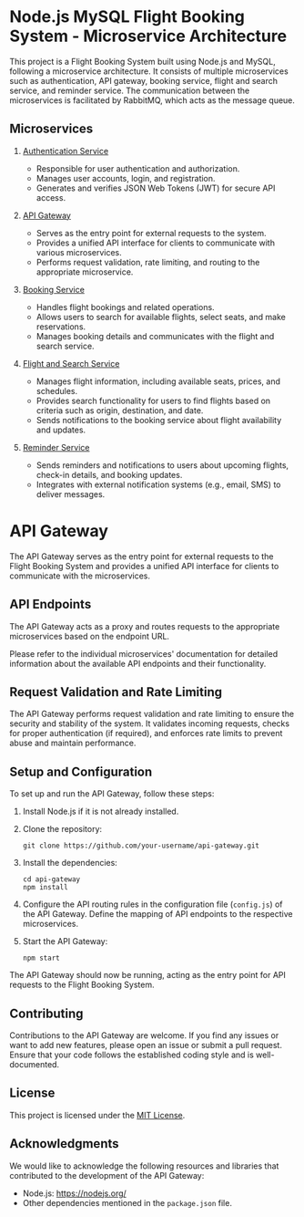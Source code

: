 # Node.js MySQL Flight Booking System - Microservice Architecture

This project is a Flight Booking System built using Node.js and MySQL, following a microservice architecture. It consists of multiple microservices such as authentication, API gateway, booking service, flight and search service, and reminder service. The communication between the microservices is facilitated by RabbitMQ, which acts as the message queue.

## Microservices

1. [Authentication Service](https://github.com/nahaktarun/AuthService)

   - Responsible for user authentication and authorization.
   - Manages user accounts, login, and registration.
   - Generates and verifies JSON Web Tokens (JWT) for secure API access.

2. [API Gateway](https://github.com/nahaktarun/API_Gateway)

   - Serves as the entry point for external requests to the system.
   - Provides a unified API interface for clients to communicate with various microservices.
   - Performs request validation, rate limiting, and routing to the appropriate microservice.

3. [Booking Service](https://github.com/nahaktarun/BookingService)

   - Handles flight bookings and related operations.
   - Allows users to search for available flights, select seats, and make reservations.
   - Manages booking details and communicates with the flight and search service.

4. [Flight and Search Service](https://github.com/nahaktarun/flightsAndSearchService)

   - Manages flight information, including available seats, prices, and schedules.
   - Provides search functionality for users to find flights based on criteria such as origin, destination, and date.
   - Sends notifications to the booking service about flight availability and updates.

5. [Reminder Service](https://github.com/nahaktarun/ReminderService)

   - Sends reminders and notifications to users about upcoming flights, check-in details, and booking updates.
   - Integrates with external notification systems (e.g., email, SMS) to deliver messages.

# API Gateway

The API Gateway serves as the entry point for external requests to the Flight Booking System and provides a unified API interface for clients to communicate with the microservices.

## API Endpoints

The API Gateway acts as a proxy and routes requests to the appropriate microservices based on the endpoint URL.

Please refer to the individual microservices' documentation for detailed information about the available API endpoints and their functionality.

## Request Validation and Rate Limiting

The API Gateway performs request validation and rate limiting to ensure the security and stability of the system. It validates incoming requests, checks for proper authentication (if required), and enforces rate limits to prevent abuse and maintain performance.

## Setup and Configuration

To set up and run the API Gateway, follow these steps:

1. Install Node.js if it is not already installed.

2. Clone the repository:

   ```
   git clone https://github.com/your-username/api-gateway.git
   ```

3. Install the dependencies:

   ```
   cd api-gateway
   npm install
   ```

4. Configure the API routing rules in the configuration file (`config.js`) of the API Gateway. Define the mapping of API endpoints to the respective microservices.

5. Start the API Gateway:

   ```
   npm start
   ```

The API Gateway should now be running, acting as the entry point for API requests to the Flight Booking System.

## Contributing

Contributions to the API Gateway are welcome. If you find any issues or want to add new features, please open an issue or submit a pull request. Ensure that your code follows the established coding style and is well-documented.

## License

This project is licensed under the [MIT License](LICENSE).

## Acknowledgments

We would like to acknowledge the following resources and libraries that contributed to the development of the API Gateway:

- Node.js: https://nodejs.org/
- Other dependencies mentioned in the `package.json` file.
